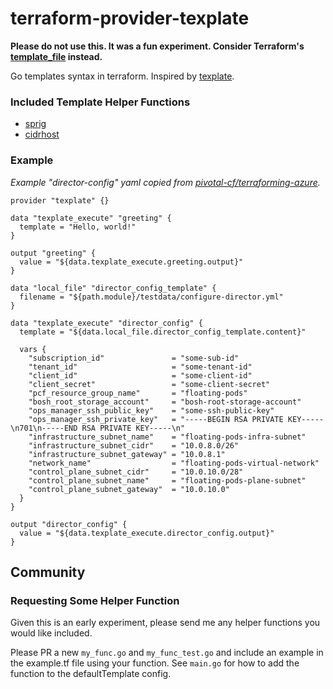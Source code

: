 # terraform-provider-texplate

**Please do not use this. It was a fun experiment. Consider Terraform's [template\_file](https://www.terraform.io/docs/providers/template/d/file.html) instead.**

Go templates syntax in terraform.
Inspired by [texplate](https://github.com/pivotal-cf/texplate).

### Included Template Helper Functions
- [sprig](http://masterminds.github.io/sprig/)
- [cidrhost](https://www.terraform.io/docs/configuration/interpolation.html#cidrhost-iprange-hostnum-)

### Example
*Example "director-config" yaml copied from [pivotal-cf/terraforming-azure](https://github.com/pivotal-cf/terraforming-azure).*

```hcl
provider "texplate" {}

data "texplate_execute" "greeting" {
  template = "Hello, world!"
}

output "greeting" {
  value = "${data.texplate_execute.greeting.output}"
}

data "local_file" "director_config_template" {
  filename = "${path.module}/testdata/configure-director.yml"
}

data "texplate_execute" "director_config" {
  template = "${data.local_file.director_config_template.content}"

  vars {
    "subscription_id"               = "some-sub-id"
    "tenant_id"                     = "some-tenant-id"
    "client_id"                     = "some-client-id"
    "client_secret"                 = "some-client-secret"
    "pcf_resource_group_name"       = "floating-pods"
    "bosh_root_storage_account"     = "bosh-root-storage-account"
    "ops_manager_ssh_public_key"    = "some-ssh-public-key"
    "ops_manager_ssh_private_key"   = "-----BEGIN RSA PRIVATE KEY-----\n701\n-----END RSA PRIVATE KEY-----\n"
    "infrastructure_subnet_name"    = "floating-pods-infra-subnet"
    "infrastructure_subnet_cidr"    = "10.0.8.0/26"
    "infrastructure_subnet_gateway" = "10.0.8.1"
    "network_name"                  = "floating-pods-virtual-network"
    "control_plane_subnet_cidr"     = "10.0.10.0/28"
    "control_plane_subnet_name"     = "floating-pods-plane-subnet"
    "control_plane_subnet_gateway"  = "10.0.10.0"
  }
}

output "director_config" {
  value = "${data.texplate_execute.director_config.output}"
}
```
## Community

### Requesting Some Helper Function

Given this is an early experiment, please send me any helper functions you would like included.

Please PR a new `my_func.go` and `my_func_test.go` and include an example in the example.tf file using your function.
See `main.go` for how to add the function to the defaultTemplate config.

